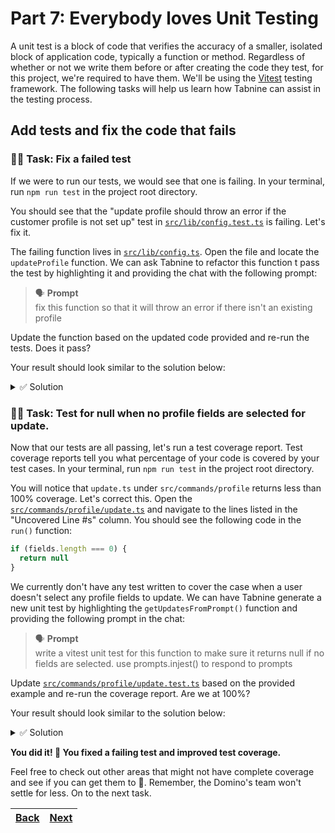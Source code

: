 # Part 7: Everybody loves Unit Testing

A unit test is a block of code that verifies the accuracy of a smaller, isolated block of application code, typically a function or method. Regardless of whether or not we write them before or after creating the code they test, for this project, we're required to have them. We'll be using the [Vitest](https://vitest.dev/) testing framework. The following tasks will help us learn how Tabnine can assist in the testing process.

## Add tests and fix the code that fails

### 🧑‍💻 Task: Fix a failed test

If we were to run our tests, we would see that one is failing. In your terminal, run `npm run test` in the project root directory.

You should see that the "update profile should throw an error if the customer profile is not set up" test in [`src/lib/config.test.ts`](../src/lib/config.test.ts) is failing. Let's fix it.

The failing function lives in [`src/lib/config.ts`](../src/lib/config.ts). Open the file and locate the `updateProfile` function. We can ask Tabnine to refactor this function t pass the test by highlighting it and providing the chat with the following prompt:

> 🗣️ **Prompt** <br />
> fix this function so that it will throw an error if there isn't an existing profile

Update the function based on the updated code provided and re-run the tests. Does it pass?

Your result should look similar to the solution below:

<details> 
<br>
<summary>✅ Solution</summary>

```typescript
updateProfile(profile: Partial<Profile>) {
  if (!this.config.profile) {
    throw new Error('No profile found. Please run `dominos profile` to set up your profile.')
  }

  const updatedConfig = {...this.config.profile, ...profile}
  this.config.profile = updatedConfig
  this.writeConfig()
}
```

</details>

### 🧑‍💻 Task: Test for null when no profile fields are selected for update.

Now that our tests are all passing, let's run a test coverage report. Test coverage reports tell you what percentage of your code is covered by your test cases. In your terminal, run `npm run test` in the project root directory.

You will notice that `update.ts` under `src/commands/profile` returns less than 100% coverage. Let's correct this. Open the [`src/commands/profile/update.ts`](./src/commands/profile/update.ts) and navigate to the lines listed in the "Uncovered Line #s" column. You should see the following code in the `run()` function:

```typescript
if (fields.length === 0) {
  return null
}
```

We currently don't have any test written to cover the case when a user doesn't select any profile fields to update. We can have Tabnine generate a new unit test by highlighting the `getUpdatesFromPrompt()` function and providing the following prompt in the chat:

> 🗣️ **Prompt** <br />
> write a vitest unit test for this function to make sure it returns null if no fields are selected. use prompts.injest() to respond to prompts

Update [`src/commands/profile/update.test.ts`](./src/commands/profile/update.test.ts) based on the provided example and re-run the coverage report. Are we at 100%?

Your result should look similar to the solution below:

<details> 
<br>
<summary>✅ Solution</summary>

```typescript
it('should return null if no fields are selected', async () => {
  prompts.inject([[]])
  const updates = await Update.prototype.getUpdatesFromPrompt()

  expect(updates).toBeNull()
})
```

Does your solution match? If not, why do you think that is? Try adjusting the prompt and asking again.

Vitest is still a relatively new testing framework. It's possible that there just isn't enough training data available to Tabnine's models yet. You're likely seeing code that includes Jest which is a popular framework that's been around for a while. The good news is that Vitest uses Jest so only small tweaks are required.

</details>

**You did it! 🎉 You fixed a failing test and improved test coverage.**

Feel free to check out other areas that might not have complete coverage and see if you can get them to 💯. Remember, the Domino's team won't settle for less. On to the next task.

| [Back](part-5.md) | [Next](part-8.md) |
| ----------------- | ----------------- |
